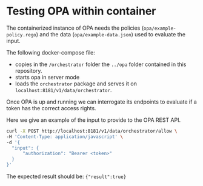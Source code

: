 # Testing OPA within container

The containerized instance of OPA needs the policies (`opa/example-policy.rego`) and the data (`opa/example-data.json`) used to evaluate the input.

The following docker-compose file:
- copies in the `/orchestrator` folder the `../opa` folder contained in this repository.
- starts opa in server mode
- loads the `orchestrator` package and serves it on `localhost:8181/v1/data/orchestrator`.

Once OPA is up and running we can interrogate its endpoints to evaluate if a token has the correct access rights.

Here we give an example of the input to provide to the OPA REST API.

```bash
curl -X POST http://localhost:8181/v1/data/orchestrator/allow \
-H 'Content-Type: application/javascript' \
-d '{
  "input": {
      "authorization": "Bearer <token>"
  }
}'
```

The expected result should be: `{"result":true}`
